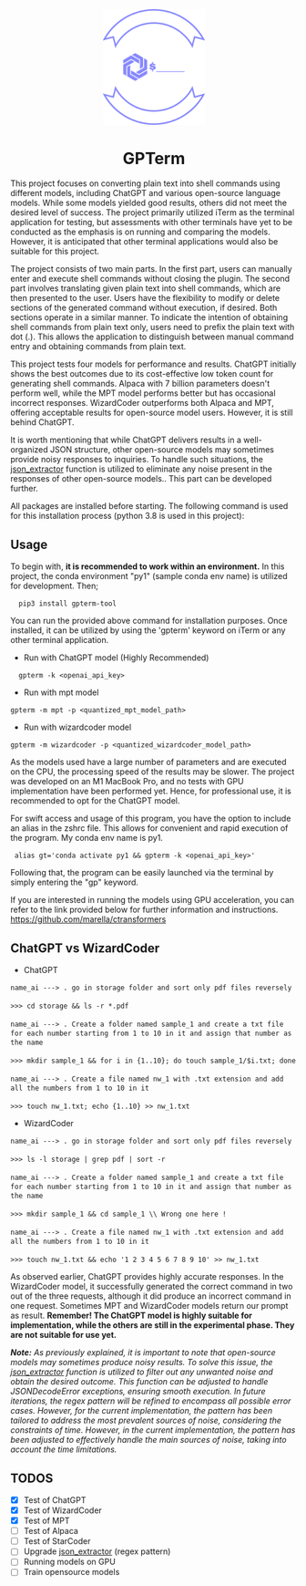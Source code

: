 
<p align="center">
  <img width="180" src="./images/logo.png" alt="GPTerm">
  <h1 align="center">GPTerm</h1>
</p>


This project focuses on converting plain text into shell commands using different models, including ChatGPT and various open-source language models. While some models yielded good results, others did not meet the desired level of success. The project primarily utilized iTerm as the terminal application for testing, but assessments with other terminals have yet to be conducted as the emphasis is on running and comparing the models. However, it is anticipated that other terminal applications would also be suitable for this project.

The project consists of two main parts. In the first part, users can manually enter and execute shell commands without closing the plugin. The second part involves translating given plain text into shell commands, which are then presented to the user. Users have the flexibility to modify or delete sections of the generated command without execution, if desired. Both sections operate in a similar manner. To indicate the intention of obtaining shell commands from plain text only, users need to prefix the plain text with dot (.). This allows the application to distinguish between manual command entry and obtaining commands from plain text.


This project tests four models for performance and results. ChatGPT initially shows the best outcomes due to its cost-effective low token count for generating shell commands. Alpaca with 7 billion parameters doesn't perform well, while the MPT model performs better but has occasional incorrect responses. WizardCoder outperforms both Alpaca and MPT, offering acceptable results for open-source model users. However, it is still behind ChatGPT.

It is worth mentioning that while ChatGPT delivers results in a well-organized JSON structure, other open-source models may sometimes provide noisy responses to inquiries. To handle such situations, the [json_extractor](/src/responser.py) function is utilized to eliminate any noise present in the responses of other open-source models..
This part can be developed further.

All packages are installed before starting.  The following command is used for this installation process (python 3.8 is used in this project):


## Usage

To begin with, **it is recommended to work within an environment.** In this project, the conda environment "py1" (sample conda env name) is utilized for development. Then;

```
  pip3 install gpterm-tool
```
You can run the provided above command for installation purposes.  Once installed, it can be utilized by using the 'gpterm' keyword on iTerm or any other terminal application.
- Run with ChatGPT model (Highly Recommended)
```
  gpterm -k <openai_api_key>
```
- Run with mpt model
```
gpterm -m mpt -p <quantized_mpt_model_path>
```
- Run with wizardcoder model
```
gpterm -m wizardcoder -p <quantized_wizardcoder_model_path>
```

As the models used have a large number of parameters and are executed on the CPU, the processing speed of the results may be slower. The project was developed on an M1 MacBook Pro, and no tests with GPU implementation have been performed yet. Hence, for professional use, it is recommended to opt for the ChatGPT model.
  
For swift access and usage of this program, you have the option to include an alias in the zshrc file. This allows for convenient and rapid execution of the program. My conda env name is py1. 
```
 alias gt='conda activate py1 && gpterm -k <openai_api_key>'
```
Following that, the program can be easily launched via the terminal by simply entering the "gp" keyword.  

If you are interested in running the models using GPU acceleration, you can refer to the link provided below for further information and instructions.
https://github.com/marella/ctransformers  


## ChatGPT vs WizardCoder
- ChatGPT   
```
name_ai ---> . go in storage folder and sort only pdf files reversely

>>> cd storage && ls -r *.pdf

name_ai ---> . Create a folder named sample_1 and create a txt file for each number starting from 1 to 10 in it and assign that number as the name

>>> mkdir sample_1 && for i in {1..10}; do touch sample_1/$i.txt; done

name_ai ---> . Create a file named nw_1 with .txt extension and add all the numbers from 1 to 10 in it

>>> touch nw_1.txt; echo {1..10} >> nw_1.txt
```
- WizardCoder
```
name_ai ---> . go in storage folder and sort only pdf files reversely

>>> ls -l storage | grep pdf | sort -r

name_ai ---> . Create a folder named sample_1 and create a txt file for each number starting from 1 to 10 in it and assign that number as the name

>>> mkdir sample_1 && cd sample_1 \\ Wrong one here !

name_ai ---> . Create a file named nw_1 with .txt extension and add all the numbers from 1 to 10 in it

>>> touch nw_1.txt && echo '1 2 3 4 5 6 7 8 9 10' >> nw_1.txt
```

As observed earlier, ChatGPT provides highly accurate responses. In the WizardCoder model, it successfully generated the correct command in two out of the three requests, although it did produce an incorrect command in one request. Sometimes MPT and WizardCoder models return our prompt as result. **Remember! The ChatGPT model is highly suitable for implementation, while the others are still in the experimental phase. They are not suitable for use yet.**

_**Note:** As previously explained, it is important to note that open-source models may sometimes produce noisy results. To solve this issue, the [json_extractor](/src/responser.py) function is utilized to filter out any unwanted noise and obtain the desired outcome. This function can be adjusted to handle JSONDecodeError exceptions, ensuring smooth execution. In future iterations, the regex pattern will be refined to encompass all possible error cases. However, for the current implementation, the pattern has been tailored to address the most prevalent sources of noise, considering the constraints of time. However, in the current implementation, the pattern has been adjusted to effectively handle the main sources of noise, taking into account the time limitations._


## TODOS

- [X] Test of ChatGPT
- [X] Test of WizardCoder
- [X] Test of MPT
- [ ] Test of Alpaca
- [ ] Test of StarCoder
- [ ] Upgrade [json_extractor](/src/responser.py) (regex pattern)
- [ ] Running models on GPU
- [ ] Train opensource models
